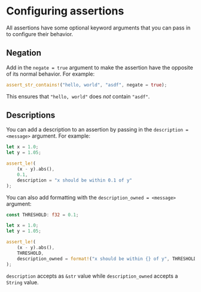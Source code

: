 <!--
Copyright (c) 2023 Sophie Katz

This file is part of test ur code XD.

test ur code XD is free software: you can redistribute it and/or modify it under the terms of the
GNU General Public License as published by the Free Software Foundation, either version 3 of the
License, or (at your option) any later version.

test ur code XD is distributed in the hope that it will be useful, but WITHOUT ANY WARRANTY; without
even the implied warranty of MERCHANTABILITY or FITNESS FOR A PARTICULAR PURPOSE. See the GNU
General Public License for more details.

You should have received a copy of the GNU General Public License along with test ur code XD. If
not, see <https://www.gnu.org/licenses/>.
-->

# Configuring assertions

All assertions have some optional keyword arguments that you can pass in to configure their behavior.

## Negation

Add in the `negate = true` argument to make the assertion have the opposite of its normal behavior. For example:

```rust
assert_str_contains!("hello, world", "asdf", negate = true);
```

This ensures that `"hello, world"` does *not* contain `"asdf"`.

## Descriptions

You can add a description to an assertion by passing in the `description = <message>` argument. For example:

```rust
let x = 1.0;
let y = 1.05;

assert_le!(
    (x - y).abs(),
    0.1,
    description = "x should be within 0.1 of y"
);
```

You can also add formatting with the `description_owned = <message>` argument:

```rust
const THRESHOLD: f32 = 0.1;

let x = 1.0;
let y = 1.05;

assert_le!(
    (x - y).abs(),
    THRESHOLD,
    description_owned = format!("x should be within {} of y", THRESHOLD)
);
```

`description` accepts as `&str` value while `description_owned` accepts a `String` value.
